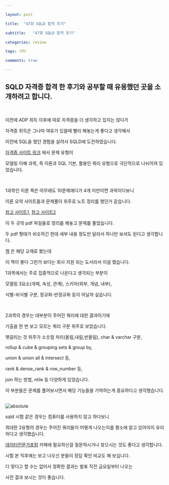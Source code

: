 ```yaml
---

layout: post

title:  "47회 SQLD 합격 후기"

subtitle:   "47회 SQLD 합격 후기"

categories: review

tags: 기타

comments: true

---
```


## SQLD 자격증 합격 한 후기와 공부할 때 유용했던 곳을 소개하려고 합니다.

<br/>

이전에 ADP 취득 이후에 따로 자격증을 더 생각하고 있지는 않다가

자격증 취득은 그나마 여유가 있을때 빨리 해놓는게 좋다고 생각해서

이전에 SQL을 했던 경험을 살려서 SQLD에 도전하였습니다.

[자격증 사이트 링크](https://www.dataq.or.kr/www/sub/a_04.do) 에서 문제 유형이

모델링 이해 과목, 즉 이론과 SQL 기본, 활용인 쿼리 유형으로 극단적으로 나뉘어져 있었습니다.

<br/>

1과목인 이론 쪽은 아무래도 10문제에다가 4개 미만이면 과락이다보니

이론 요약 사이트들과 문제풀이 위주로 노트 정리를 했던거 같습니다.

[참고 사이트1](https://present4n6.tistory.com/42), [참고 사이트2](https://yurimac.tistory.com/41)

이 두 곳의 pdf 파일들로 정리를 해놓고 문제를 풀었습니다.

두 pdf 형태가 비슷하긴 한데 세부 내용 정도만 달라서 하나만 보셔도 된다고 생각합니다.

[책](http://www.yes24.com/Product/Goods/96272868) 은 해당 교재로 봤는데

이 책이 좋다 그런거 보다는 회사 지원 되는 도서라서 이걸 했습니다.

1과목에서는 주로 집중적으로 나온다고 생각되는 부분이

모델링 3요소(개체, 속성, 관계), 스키마(외부, 개념, 내부), 

식별-비식별 구분, 정규화-반정규화 등이 아닐까 싶습니다.

<br/>

2과목의 경우는 대부분이 주어진 쿼리에 대한 결과이기에

기출을 한 번 보고 모르는 쿼리 구문 위주로 보았습니다.

헷갈리는 것 위주가 소숫점 처리(올림,내림,반올림), char & varchar 구분,

rollup & cube & grouping sets & group by,

union & union all & intersect 등,

rank & dense_rank & row_number 등,

join 하는 방법, ntile 등 다양하게 있었습니다.

이 부분들은 문제를 풀어보시면서 해당 기능들을 기억하는게 중요하다고 생각했습니다.

<br/>

<img data-action="zoom" src='{{ "/assets/img/etc_paper/sqld.PNG" | relative_url }}' alt='absolute'> 

sqld 시험 같은 경우는 컴퓨터를 사용하지 않고 하다보니

최대한 2유형의 경우는 주어진 쿼리들이 어떻게 나오는지를 평소에 알고 있어야지 유리하다고 생각했습니다.

[데이터전문가포럼](https://cafe.naver.com/sqlpd/) 카페에 필요하신걸 질문하시거나 찾으시는 것도 좋다고 생각합니다.

시험 본 직후에는 보고 나오신 분들이 정답 확인 비교도 해 보십니다.

다 맞다고 할 수는 없어서 정확한 결과는 발표 직전 금요일부터 나오는

사전 결과 보시는 것이 좋습니다.